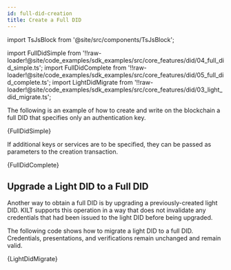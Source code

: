 ```yaml
---
id: full-did-creation
title: Create a Full DID
---
```


import TsJsBlock from '@site/src/components/TsJsBlock';

import FullDidSimple from '!!raw-loader!@site/code_examples/sdk_examples/src/core_features/did/04_full_did_simple.ts';
import FullDidComplete from '!!raw-loader!@site/code_examples/sdk_examples/src/core_features/did/05_full_did_complete.ts';
import LightDidMigrate from '!!raw-loader!@site/code_examples/sdk_examples/src/core_features/did/03_light_did_migrate.ts';

The following is an example of how to create and write on the blockchain a full DID that specifies only an authentication key.

<TsJsBlock>
  {FullDidSimple}
</TsJsBlock>

If additional keys or services are to be specified, they can be passed as parameters to the creation transaction.

<TsJsBlock>
  {FullDidComplete}
</TsJsBlock>

## Upgrade a Light DID to a Full DID

Another way to obtain a full DID is by upgrading a previously-created light DID.
KILT supports this operation in a way that does not invalidate any credentials that had been issued to the light DID before being upgraded.

The following code shows how to migrate a light DID to a full DID.
Credentials, presentations, and verifications remain unchanged and remain valid.

<TsJsBlock>
  {LightDidMigrate}
</TsJsBlock>
